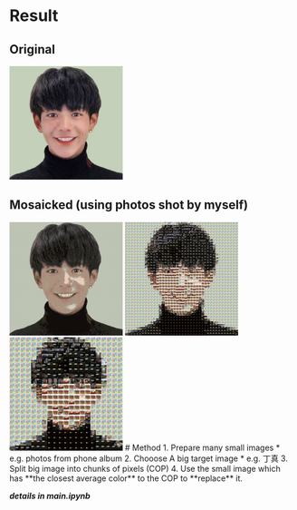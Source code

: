 # Result
## Original
<img alt="original pic" src="./pics/bigs/1.jpeg" width="200" height="200" />

## Mosaicked (using photos shot by myself)
<img alt="mosaicked pic chunkSide=4" src="chunkSide4.jpeg" width="200" height="200" />
<img alt="mosaicked pic chunkSide=24" src="chunkSide24.jpeg" width="200" height="200" />
<img alt="mosaicked pic chunkSide=44" src="chunkSide44.jpeg" width="200" height="200" />
# Method
1. Prepare many small images 
    * e.g. photos from phone album
2. Chooose A big target image 
    * e.g. 丁真
3. Split big image into chunks of pixels (COP)
4. Use the small image which has **the closest average color** to the COP to **replace** it.

***details in main.ipynb***


